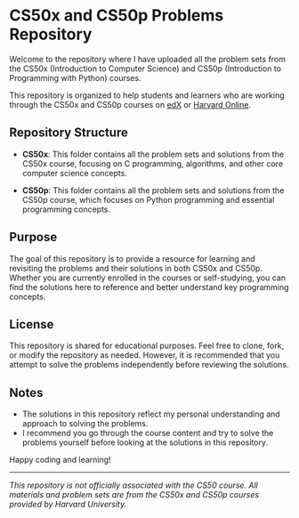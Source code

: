 # CS50x and CS50p Problems Repository

Welcome to the repository where I have uploaded all the problem sets from the CS50x (Introduction to Computer Science) and CS50p (Introduction to Programming with Python) courses.

This repository is organized to help students and learners who are working through the CS50x and CS50p courses on [edX](https://www.edx.org/course/cs50s-introduction-to-computer-science) or [Harvard Online](https://pll.harvard.edu/course/cs50-introduction-computer-science).

## Repository Structure

- **CS50x**: This folder contains all the problem sets and solutions from the CS50x course, focusing on C programming, algorithms, and other core computer science concepts.
  
- **CS50p**: This folder contains all the problem sets and solutions from the CS50p course, which focuses on Python programming and essential programming concepts.

## Purpose

The goal of this repository is to provide a resource for learning and revisiting the problems and their solutions in both CS50x and CS50p. Whether you are currently enrolled in the courses or self-studying, you can find the solutions here to reference and better understand key programming concepts.

## License

This repository is shared for educational purposes. Feel free to clone, fork, or modify the repository as needed. However, it is recommended that you attempt to solve the problems independently before reviewing the solutions.

## Notes

- The solutions in this repository reflect my personal understanding and approach to solving the problems.
- I recommend you go through the course content and try to solve the problems yourself before looking at the solutions in this repository.

Happy coding and learning!

---

*This repository is not officially associated with the CS50 course. All materials and problem sets are from the CS50x and CS50p courses provided by Harvard University.*
